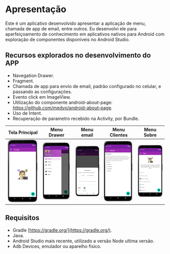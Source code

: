 # Apresentação

Este é um aplicativo desenvolvido apresentar a aplicação de menu, chamada de app de email, entre outros.
Eu desenvolvi ele para aperfeiçoamento de conhecimento em aplicativos nativos para Android com exploração de componentes disponiveis no Android Studio.


## Recursos explorados no desenvolvimento do APP

* Navegation Drawer.
* Fragment.
* Chamada de app para envio de email, padrão configurado no celular, e passando as configurações.
* Evento click em ImageView.
* Utilização do componente android-about-page: https://github.com/medyo/android-about-page.
* Uso de Intent.
* Recuperação de parametro recebido na Activity, por Bundle.


| Tela Principal | Menu Drawer | Menu email | Menu Clientes | Menu Sobre |
| ------------ | ------------- | ------------- | ------------- | ------------- |
| ![TelaPrincipal](images/principal.PNG) | ![MenuDrawer](images/drawer.PNG) | ![MenuEmail](images/email.PNG) | ![MenuClientes](images/clientes.PNG) | ![MenuSobre](images/sobre.PNG) |



## Requisitos

* Gradle [https://gradle.org/](https://gradle.org/).
* Java.
* Android Studio mais recente, utilizado a versão Node ultima versão.
* Adb Devices, emulador ou aparelho fisico.